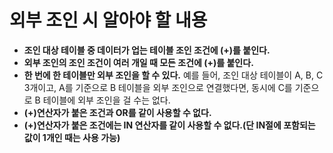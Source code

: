 # 외부 조인 시 알아야 할 내용

* **조인 대상 테이블 중 데이터가 업는 테이블 조인 조건에 (+)를 붙인다.**
* **외부 조인의 조인 조건이 여러 개일 때 모든 조건에 (+)를 붙인다.**
* **한 번에 한 테이블만 외부 조인을 할 수 있다.** 예를 들어, 조인 대상 테이블이 A, B, C 3개이고, A를 기준으로 B 테이블을 외부 조인으로 연결했다면, 동시에 C를 기준으로 B 테이블에 외부 조인을 걸 수는 없다.
* **(+)연산자가 붙은 조건과 OR를 같이 사용할 수 없다.**
* **(+)연산자가 붙은 조건에는 IN 연산자를 같이 사용할 수 없다.(단 IN절에 포함되는 값이 1개인 때는 사용 가능)**
